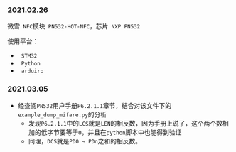 ### 2021.02.26

微雪` NFC`模块` PN532-HOT-NFC`，芯片` NXP PN532`

使用平台：

* ` STM32`
* ` Python`
* ` arduiro`

### 2021.03.05

* 经查阅`PN532`用户手册`P6.2.1.1`章节，结合对该文件下的`example_dump_mifare.py`的分析
    * 发现`P6.2.1.1`中的`LCS`就是`LEN`的相反数，因为手册上说了，这个两个数相加的低字节要等于`0`，并且在`python`脚本中也能得到验证
    * 同理，`DCS`就是`PD0 ~ PDn`之和的相反数。


